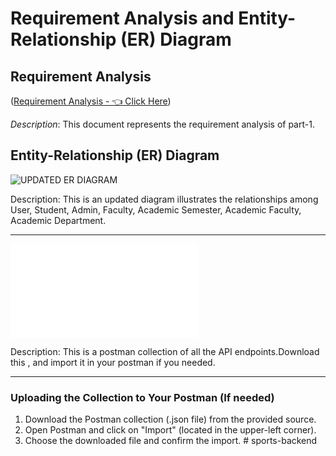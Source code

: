 # Requirement Analysis and Entity-Relationship (ER) Diagram

## Requirement Analysis

([Requirement Analysis - 👈 Click Here](https://docs.google.com/document/d/10mkjS8boCQzW4xpsESyzwCCLJcM3hvLghyD_TeXPBx0/edit?usp=sharing))

*Description*: This document represents the requirement analysis of part-1.

## Entity-Relationship (ER) Diagram

![UPDATED ER DIAGRAM](./Final.png)

Description: This is an updated diagram illustrates the relationships among User, Student, Admin, Faculty, Academic Semester, Academic Faculty, Academic Department.

---

![POSTMAN COLLECTION](./postman_collection.json)

Description: This is a postman collection of all the API endpoints.Download this , and import it in your postman if you needed.

---

### Uploading the Collection to Your Postman (If needed)

1. Download the Postman collection (.json file) from the provided source.
2. Open Postman and click on "Import" (located in the upper-left corner).
3. Choose the downloaded file and confirm the import.
#   s p o r t s - b a c k e n d  
 
